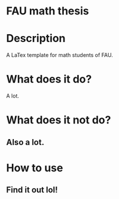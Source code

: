 FAU math thesis
================
# Description
A LaTex template for math students of FAU.
# What does it do?
A lot.
# What does it not do?
Also a lot.
--------------------------------------
# How to use
Find it out lol!
--------------------------------------
